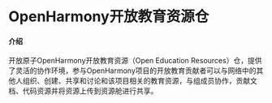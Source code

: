 # OpenHarmony开放教育资源仓

#### 介绍
开放原子OpenHarmony开放教育资源（Open Education Resources）仓，提供了灵活的协作环境，参与OpenHarmony项目的开放教育贡献者可以与网络中的其他人组织、创建、共享和讨论和该项目相关的教育资源，与组成员协作，贡献文档、代码资源并将资源上传到资源舱进行共享。

